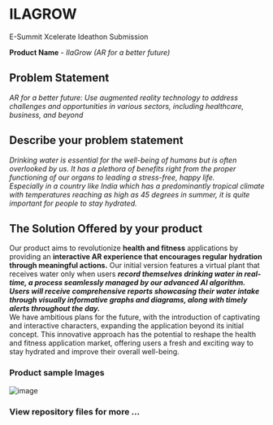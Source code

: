 # ILAGROW
E-Summit Xcelerate Ideathon Submission

**Product Name** -
*IlaGrow (AR for a better future)*  
## Problem Statement  
*AR for a better future: Use augmented reality technology to address challenges and opportunities in various sectors, 
including healthcare, business, and beyond*
## Describe your problem statement
*Drinking water is essential for the well-being of humans but is often overlooked by us. It has a plethora of benefits right from the proper functioning of our organs to leading a stress-free, happy life.   
Especially in a country like India which has a predominantly tropical climate with temperatures reaching as high as 45 degrees in summer, it is quite important for people to stay hydrated.*

## The Solution Offered by your product

Our product aims to revolutionize **health and fitness** applications by providing an **interactive AR experience that encourages regular hydration through meaningful actions.** Our initial version features a virtual plant that receives water only when users **_record themselves drinking water in real-time, a process seamlessly managed by our advanced AI algorithm. Users will receive comprehensive reports showcasing their water intake through visually informative graphs and diagrams, along with timely alerts throughout the day._**  
We have ambitious plans for the future, with the introduction of captivating and interactive characters, expanding the application beyond its initial concept. This innovative approach has the potential to reshape the health and fitness application market, offering users a fresh and exciting way to stay hydrated and improve their overall well-being.


### Product sample Images
![image](https://github.com/HarshitYaadav/ILAGROW/assets/121128576/413d0ac9-d69f-4507-86f5-5e3a3b289122)  

### View repository files for more ...

